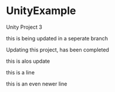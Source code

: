 # UnityExample
Unity Project 3

this is being updated in a seperate branch 

Updating this project, has been completed 

this is alos update

this is a line 


this is an even newer line 
